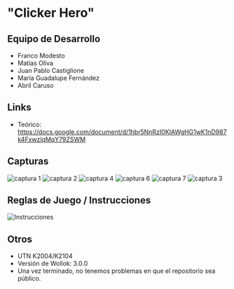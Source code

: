 # "Clicker Hero"

## Equipo de Desarrollo

- Franco Modesto
- Matías Oliva
- Juan Pablo Castiglione
- María Guadalupe Fernández
- Abril Caruso

## Links

- Teórico: https://docs.google.com/document/d/1hbr5NnRzI0KIAWgHG1wK1nD987k4FxwzlqMqY79ZSWM

## Capturas

![captura 1](Capturas./Screen_1.png)
![captura 2](Capturas./Screen_2.png)
![captura 4](Capturas./Screen_4.png)
![captura 6](Capturas./Screen_6.png)
![captura 7](Capturas./Screen_7.png)
![captura 3](Capturas./Screen_3.png)

## Reglas de Juego / Instrucciones

![Instrucciones](instrucciones.jpg)

## Otros

- UTN K2004/K2104
- Versión de Wollok: 3.0.0
- Una vez terminado, no tenemos problemas en que el repositorio sea público.
